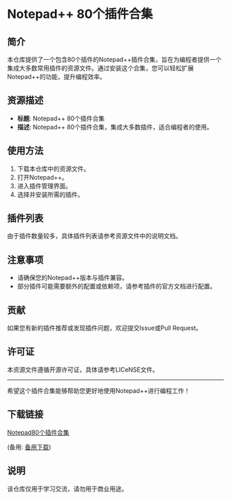 # Notepad++ 80个插件合集

## 简介
本仓库提供了一个包含80个插件的Notepad++插件合集，旨在为编程者提供一个集成大多数常用插件的资源文件。通过安装这个合集，您可以轻松扩展Notepad++的功能，提升编程效率。

## 资源描述
- **标题**: Notepad++ 80个插件合集
- **描述**: Notepad++ 80个插件合集，集成大多数插件，适合编程者的使用。

## 使用方法
1. 下载本仓库中的资源文件。
2. 打开Notepad++。
3. 进入插件管理界面。
4. 选择并安装所需的插件。

## 插件列表
由于插件数量较多，具体插件列表请参考资源文件中的说明文档。

## 注意事项
- 请确保您的Notepad++版本与插件兼容。
- 部分插件可能需要额外的配置或依赖项，请参考插件的官方文档进行配置。

## 贡献
如果您有新的插件推荐或发现插件问题，欢迎提交Issue或Pull Request。

## 许可证
本资源文件遵循开源许可证，具体请参考LICeNSE文件。

---
希望这个插件合集能够帮助您更好地使用Notepad++进行编程工作！

## 下载链接
[Notepad80个插件合集](https://pan.quark.cn/s/1ba507509887) 

(备用: [备用下载](https://pan.baidu.com/s/1BsVgFd4dmzi89olOOLoUeg?pwd=1234))

## 说明

该仓库仅用于学习交流，请勿用于商业用途。
